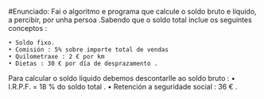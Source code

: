 #Enunciado: Fai o algoritmo e programa  que calcule o soldo bruto e líquido, a percibir, por unha persoa .Sabendo que o soldo total inclue os seguintes conceptos :

    • Soldo fixo. 
    • Comisión : 5% sobre importe total de vendas
    • Quilometraxe : 2 € por km
    • Dietas : 30 € por día de desprazamento .
Para calcular o soldo líquido debemos descontarlle ao soldo bruto :
    • I.R.P.F. = 18 % do soldo total .
    • Retención a seguridade social : 36 € .
